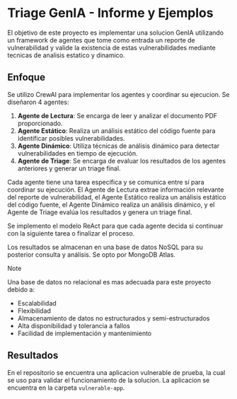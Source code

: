 # Triage GenIA - Informe y Ejemplos

El objetivo de este proyecto es implementar una solucion GenIA utilizando un framework de agentes que tome como entrada un reporte de vulnerabilidad y valide la existencia de estas vulnerabilidades mediante tecnicas de analisis estatico y dinamico.

## Enfoque

Se utilizo CrewAI para implementar los agentes y coordinar su ejecucion. Se diseñaron 4 agentes:

1. **Agente de Lectura**: Se encarga de leer y analizar el documento PDF proporcionado.
2. **Agente Estático**: Realiza un análisis estático del código fuente para identificar posibles vulnerabilidades.
3. **Agente Dinámico**: Utiliza técnicas de análisis dinámico para detectar vulnerabilidades en tiempo de ejecución.
4. **Agente de Triage**: Se encarga de evaluar los resultados de los agentes anteriores y generar un triage final.

Cada agente tiene una tarea específica y se comunica entre sí para coordinar su ejecución. El Agente de Lectura extrae información relevante del reporte de vulnerabilidad, el Agente Estático realiza un análisis estático del código fuente, el Agente Dinámico realiza un análisis dinámico, y el Agente de Triage evalúa los resultados y genera un triage final.

Se implemento el modelo ReAct para que cada agente decida si continuar con la siguiente tarea o finalizar el proceso.

Los resultados se almacenan en una base de datos NoSQL para su posterior consulta y análisis. Se opto por MongoDB Atlas.

> [!NOTE]
> Una base de datos no relacional es mas adecuada para este proyecto debido a:
> - Escalabilidad
> - Flexibilidad
> - Almacenamiento de datos no estructurados y semi-estructurados
> - Alta disponibilidad y tolerancia a fallos
> - Facilidad de implementación y mantenimiento

## Resultados

En el repositorio se encuentra una aplicacion vulnerable de prueba, la cual se uso para validar el funcionamiento de la solucion. La aplicacion se encuentra en la carpeta `vulnerable-app`.

